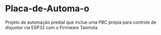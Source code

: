 # Placa-de-Automa-o
Projeto de automação predial que inclue uma PBC própia para controle de disjuntor via ESP32 com o Firmware Tasmota
